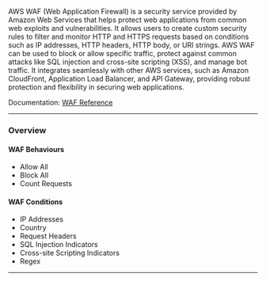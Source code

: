 AWS WAF (Web Application Firewall) is a security service provided by Amazon Web Services that helps protect web applications from common web exploits and vulnerabilities. It allows users to create custom security rules to filter and monitor HTTP and HTTPS requests based on conditions such as IP addresses, HTTP headers, HTTP body, or URI strings. AWS WAF can be used to block or allow specific traffic, protect against common attacks like SQL injection and cross-site scripting (XSS), and manage bot traffic. It integrates seamlessly with other AWS services, such as Amazon CloudFront, Application Load Balancer, and API Gateway, providing robust protection and flexibility in securing web applications.

Documentation: [WAF Reference](https://aws.amazon.com/waf/)
___
### Overview
#### WAF Behaviours
- Allow All
- Block All
- Count Requests
#### WAF Conditions
- IP Addresses
- Country
- Request Headers
- SQL Injection Indicators
- Cross-site Scripting Indicators
- Regex

___